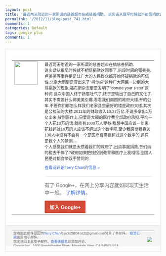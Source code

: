 ```yaml
---
layout: post
title: '最近两天附近的一家所谓的慈善超市在搞慈善捐助. 说实话从很早时候就不相信捐款这回事...'
permalink: '/2012/11/blog-post_741.html'
comments: 1
categories: Default
tags: google plus
comments: 1
---
```

<div style="border:solid 1px #dfdfdf;color:#686868;font:13px Arial"><div style="background-color:#fff;padding:20px;"><table cellpadding="0" cellspacing="0"><tr><td style="padding-right:15px;vertical-align:top"><a href="https://plus.google.com/_/notifications/emlink?emrecipient=110200756825219614165&amp;emid=CLDj_oC74rMCFeU_QAodfQMAAA&amp;path=%2F108643996575278738906&amp;dt=1353583373041&amp;uob=8"><img height="75" src="https://lh3.googleusercontent.com/-KKRGTyJ5Bl0/AAAAAAAAAAI/AAAAAAAAEEY/jllxqER5dCk/s75-c-k-a/photo.jpg" style="border:solid 1px #cccccc;" width="75"/></a></td><td style="width:578px;color:#333;font:13px Arial;vertical-align:top"><div style="padding-bottom:10px">最近两天附近的一家所谓的慈善超市在搞慈善<wbr/>捐助.<br/>说实话从很早时候就不相信捐款这回事<wbr/>了,前段时间的郭美美,卢美美等事件更是让<wbr/>广大的人民群众都开始怀疑捐款的可信性,北<wbr/>京大雨更是冒出来了"捐你妹"这种广大网民<wbr/>一边倒的大骂捐款的现象,福布斯杂志更是发<wbr/>明了"donate your sister"这种词,这次中国人终于扬眉<wbr/>吐气了,终于是输出了自己的文化了.<br/>其实不<wbr/>需要什么郭美美引爆,看看我们周围的政府大<wbr/>楼,开的公车,不管你们那怎么样我们老家县<wbr/>里最好的楼是政府大楼,其次是公检法的大楼<wbr/>.2011年的财政收入10.37万亿,不<wbr/>说多拿出1万亿出来,放到医疗上,只要是大<wbr/>额的医疗费全部政府承担.平均一个人花10<wbr/>万的话,就能有1000万人受益,我想中国<wbr/>应该一年患花钱超过10万的人应该不超过这<wbr/>个数字吧,至少我感觉我身边130人中没有<wbr/>不会有一个是医疗费需要超过这个数字的.这<wbr/>只是我个人的猜测....<br/>个人感觉我们就是<wbr/>太惯着我们的政府了,出点事就捐款,哥们纳<wbr/>的税去干嘛了?政府如果把钱投到教育和医疗<wbr/>上我相信,全国人民绝对都会举双手赞同的.</div><a href="https://plus.google.com/_/notifications/emlink?emrecipient=110200756825219614165&amp;emid=CLDj_oC74rMCFeU_QAodfQMAAA&amp;path=%2F108643996575278738906%2Fposts%2FLcW8rWscxMW%3Fgpinv%3DAMIXal8Dr7phfXEEyyVOMnsvQa0H_mjvec-euQmTAM-8g5F6aGxrQH9X664nsp1RQBurR15vdq2FAP7mvkvDZWidZbAo2kaSwtOKffrdQRvZGvLqJvT4XBE&amp;dt=1353583373041&amp;uob=8" style="color:#3366CC;text-decoration:none">查看或评论Terry Chan的信息 »</a><div style="margin-top:20px;border-top:solid 1px #dfdfdf"><div style="padding:15px 0;color:#686868;font:16px Arial">有了 Google+，在网上分享内容就如同现实生活中一般。 <a href="http://www.google.com/+/learnmore/" style="color:#3366CC;text-decoration:none">了解详情</a>。</div><a href="https://plus.google.com/_/notifications/emlink?emrecipient=110200756825219614165&amp;emid=CLDj_oC74rMCFeU_QAodfQMAAA&amp;path=%2F%3Fgpinv%3DAMIXal8Dr7phfXEEyyVOMnsvQa0H_mjvec-euQmTAM-8g5F6aGxrQH9X664nsp1RQBurR15vdq2FAP7mvkvDZWidZbAo2kaSwtOKffrdQRvZGvLqJvT4XBE&amp;dt=1353583373041&amp;uob=8" style="display:inline-block;padding:7px 15px;background-color:#d44b38; color:#fff;font-size:16px; font-weight:bold;border-radius:2px;-webkit-border-radius:2px; -moz-border-radius:2px;border:solid 1px #c43b28; white-space:nowrap;text-decoration:none">加入 Google+</a></div></td></tr></table></div><div style="border-top:solid 1px #dfdfdf;padding:0 20px; background-color:#f5f5f5"><table cellpadding="0" cellspacing="0" style="height:50px"><tbody><tr><td style="vertical-align:middle;width:100%; color:#636363;font:11px Arial; line-height:120%">您收到此邮件是因为<a href="https://plus.google.com/_/notifications/emlink?emrecipient=110200756825219614165&amp;emid=CLDj_oC74rMCFeU_QAodfQMAAA&amp;path=%2F108643996575278738906%3Fgpinv%3DAMIXal8Dr7phfXEEyyVOMnsvQa0H_mjvec-euQmTAM-8g5F6aGxrQH9X664nsp1RQBurR15vdq2FAP7mvkvDZWidZbAo2kaSwtOKffrdQRvZGvLqJvT4XBE&amp;dt=1353583373041&amp;uob=8" style="color:#3366CC;text-decoration:none">Terry Chan</a>与jack29834582t@gmail.com分享了本邮件。 <a href="https://plus.google.com/_/notifications/emlink?emrecipient=110200756825219614165&amp;emid=CLDj_oC74rMCFeU_QAodfQMAAA&amp;path=%2F_%2Fnonplus%2Femailsettings%3Fgpinv%3DAMIXal8Dr7phfXEEyyVOMnsvQa0H_mjvec-euQmTAM-8g5F6aGxrQH9X664nsp1RQBurR15vdq2FAP7mvkvDZWidZbAo2kaSwtOKffrdQRvZGvLqJvT4XBE%26est%3DADH5u8Wd7NeBKReTSf-NgS2WnMOSytP3J-uWyzKQko0jnukOAL0uKIGKD2SX-vNCSgb7ZI6MRSlDpYvs5s7jG9m9sAH7wKQ2KpwH6N4kXyunErt9-rRpGDqPBmDOiURt3MDzNwnBomajE4s0BXADKkwMCmSOK8QPIA&amp;dt=1353583373041&amp;uob=8" style="color:#3366CC;text-decoration:none">取消订阅</a>这些电子邮件。<br/>您无法回复此电子邮件。<a href="https://plus.google.com/_/notifications/emlink?emrecipient=110200756825219614165&amp;emid=CLDj_oC74rMCFeU_QAodfQMAAA&amp;path=%2F108643996575278738906%2Fposts%2FLcW8rWscxMW%3Fgpinv%3DAMIXal8Dr7phfXEEyyVOMnsvQa0H_mjvec-euQmTAM-8g5F6aGxrQH9X664nsp1RQBurR15vdq2FAP7mvkvDZWidZbAo2kaSwtOKffrdQRvZGvLqJvT4XBE&amp;dt=1353583373041&amp;uob=8" style="color:#3366CC;text-decoration:none">查看该信息</a>以添加评论。<br/>Google Inc., 1600 Amphitheatre Pkwy, Mountain View, CA 94043 USA<br/></td><td><img src="https://ssl.gstatic.com/s2/oz/images/notifications/logo/google-plus-6617a72bb36cc548861652780c9e6ff1.png"/></td></tr></tbody></table></div></div>